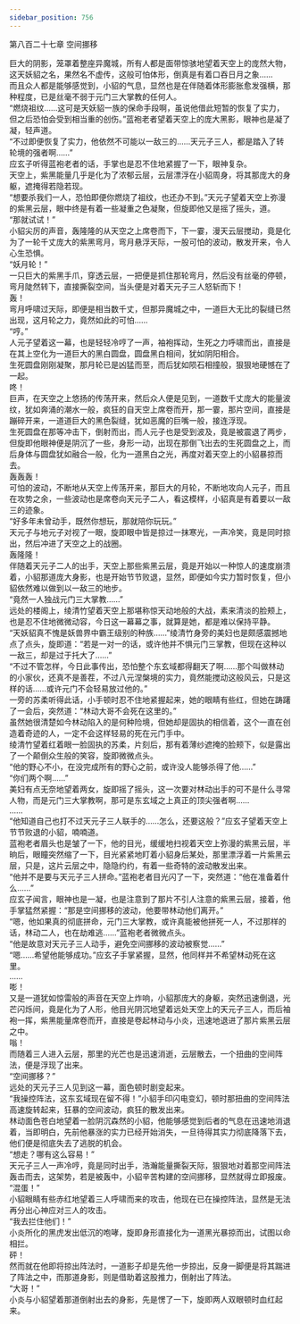 ```yaml
---
sidebar_position: 756
---
```

 第八百二十七章 空间挪移


巨大的阴影，笼罩着整座异魔城，所有人都是面带惊骇地望着天空上的庞然大物，这天妖貂之名，果然名不虚传，这般可怕体形，倒真是有着口吞日月之象……  
而且众人都是能够感觉到，小貂的气息，显然也是在伴随着体形膨胀愈发强横，那种程度，已是丝毫不弱于元门三大掌教的任何人。  
“燃烧祖纹……这可是天妖貂一族的保命手段啊，虽说他借此短暂的恢复了实力，但之后恐怕会受到相当重的创伤。”蓝袍老者望着天空上的庞大黑影，眼神也是凝了凝，轻声道。  
“不过即便恢复了实力，他依然不可能以一敌三的……天元子三人，都是踏入了转轮境的强者啊……”  
应玄子听得蓝袍老者的话，手掌也是忍不住地紧握了一下，眼神复杂。  
天空上，紫黑能量几乎是化为了浓郁云层，云层漂浮在小貂周身，将其那庞大的身躯，遮掩得若隐若现。  
“想要杀我们一人，恐怕即便你燃烧了祖纹，也还办不到。”天元子望着天空上弥漫的紫黑云层，眼中终是有着一些凝重之色凝聚，但旋即他又是摇了摇头，道。  
“那就试试！”  
小貂尖厉的声音，轰隆隆的从天空之上席卷而下，下一霎，漫天云层搅动，竟是化为了一轮千丈庞大的紫黑弯月，弯月悬浮天际，一股可怕的波动，散发开来，令人心生恐惧。  
“妖月轮！”  
一只巨大的紫黑手爪，穿透云层，一把便是抓住那轮弯月，然后没有丝毫的停顿，弯月陡然转下，直接撕裂空间，当头便是对着天元子三人怒斩而下！  
轰！  
弯月呼啸过天际，即便是相当数千丈，但那异魔城之中，一道巨大无比的裂缝已然出现，这月轮之力，竟然如此的可怕……  
“哼。”  
人元子望着这一幕，也是轻轻冷哼了一声，袖袍挥动，生死之力呼啸而出，直接是在其上空化为一道巨大的黑白圆盘，圆盘黑白相间，犹如阴阳相合。  
生死圆盘刚刚凝聚，那月轮已是凶猛而至，而后犹如陨石相撞般，狠狠地硬憾在了一起。  
咚！  
巨声，在天空之上悠扬的传荡开来，然后众人便是见到，一道数千丈庞大的能量波纹，犹如奔涌的潮水一般，疯狂的自天空上席卷而开，那一霎，那片空间，直接是蹦碎开来，一道道巨大的黑色裂缝，犹如恶魔的巨嘴一般，接连浮现。  
生死圆盘在那等冲击下，倒射而出，而人元子也是受到波及，竟是被震退了两步，但旋即他眼神便是阴沉了一些，身形一动，出现在那倒飞出去的生死圆盘之上，而后身体与圆盘犹如融合一般，化为一道黑白之光，再度对着天空上的小貂暴掠而去。  
轰轰轰！  
可怕的波动，不断地从天空上传荡开来，那巨大的月轮，不断地攻向人元子，而且在攻势之余，一些波动也是席卷向天元子二人，看这模样，小貂真是有着要以一敌三的迹象。  
“好多年未曾动手，既然你想玩，那就陪你玩玩。”  
天元子与地元子对视了一眼，旋即眼中皆是掠过一抹寒光，一声冷笑，竟是同时掠出，然后冲进了天空之上的战圈。  
轰隆隆！  
伴随着天元子二人的出手，天空上那些紫黑云层，竟是开始以一种惊人的速度崩溃着，小貂那道庞大身影，也是开始节节败退，显然，即便如今实力暂时恢复，但小貂依然难以做到以一敌三的地步。  
“竟然一人独战元门三大掌教……”  
远处的楼阁上，绫清竹望着天空上那堪称惊天动地般的大战，素来清淡的脸颊上，也是忍不住地微微动容，今日这一幕幕之事，就算是她，都是难以保持平静。  
“天妖貂真不愧是妖兽界中霸王级别的种族……”绫清竹身旁的美妇也是颇感震撼地点了点头，旋即道：“若是一对一的话，或许他并不惧元门三掌教，但现在这种以一敌三，却是过于托大了……”  
“不过不管怎样，今日此事传出，恐怕整个东玄域都得翻天了啊……那个叫做林动的小家伙，还真不是善茬，不过八元涅槃境的实力，竟然能搅动这般风云，只是这样的话……或许元门不会轻易放过他的。”  
一旁的苏柔听得此话，小手顿时忍不住地紧握起来，她的眼睛有些红，但她在踌躇了一会后，突然道：“林动大哥不会死在这里的。”  
虽然她很清楚如今林动陷入的是何种险境，但她却是固执的相信着，这个一直在创造着奇迹的人，一定不会这样轻易的死在元门手中。  
绫清竹望着红着眼一脸固执的苏柔，片刻后，那有着薄纱遮掩的脸颊下，似是露出了一个颠倒众生般的笑容，旋即微微点头。  
“他的野心不小，在没完成所有的野心之前，或许没人能够杀得了他……”  
“你们两个啊……”  
美妇有点无奈地望着两女，旋即摇了摇头，这一次要对林动出手的可不是什么寻常人物，而是元门三大掌教啊，那可是东玄域之上真正的顶尖强者啊……  
……  
“他知道自己也打不过天元子三人联手的……怎么，还要这般？”应玄子望着天空上节节败退的小貂，喃喃道。  
蓝袍老者眉头也是皱了一下，他的目光，缓缓地扫视着天空上弥漫的紫黑云层，半晌后，眼瞳突然缩了一下，目光紧紧地盯着小貂身后某处，那里漂浮着一片紫黑云层，只是，这片云层之中，隐隐约约，有着一些奇特的波动散发出来。  
“他并不是要与天元子三人拼命。”蓝袍老者目光闪了一下，突然道：“他在准备着什么……”  
应玄子闻言，眼神也是一凝，也是注意到了那片不引人注意的紫黑云层，接着，他手掌猛然紧握：“那是空间挪移的波动，他要带林动他们离开。”  
“嗯，他如果真的彻底拼命，元门三大掌教，或许真能被他拼死一人，不过那样的话，林动二人，也在劫难逃……”蓝袍老者微微点头。  
“他是故意对天元子三人动手，避免空间挪移的波动被察觉……”  
“嗯……希望他能够成功。”应玄子手掌紧握，显然，他同样并不希望林动死在这里。  
……  
嘭！  
又是一道犹如惊雷般的声音在天空上炸响，小貂那庞大的身躯，突然迅速倒退，光芒闪烁间，竟是化为了人形，他目光阴沉地望着远处天空上的天元子三人，而后袖袍一挥，紫黑能量席卷而开，直接是卷起林动与小炎，迅速地退进了那片紫黑云层之中。  
嗡！  
而随着三人进入云层，那里的光芒也是迅速消逝，云层散去，一个扭曲的空间阵法，便是浮现了出来。  
“空间挪移？”  
远处的天元子三人见到这一幕，面色顿时剧变起来。  
“我操控阵法，这东玄域现在留不得！”小貂手印闪电变幻，顿时那扭曲的空间阵法高速旋转起来，狂暴的空间波动，疯狂的散发出来。  
林动面色苍白地望着一脸阴沉森然的小貂，他能够感觉到后者的气息在迅速地消退着，当即明白，先前他暴涨的实力已经开始消失，一旦待得其实力彻底降落下去，他们便是彻底失去了逃脱的机会。  
“想走？哪有这么容易！”  
天元子三人一声冷哼，竟是同时出手，浩瀚能量撕裂天际，狠狠地对着那空间阵法轰击而去，这架势，若是被轰中，小貂辛苦构建的空间挪移，显然就得立即报废。  
“混蛋！”  
小貂眼睛有些赤红地望着三人呼啸而来的攻击，他现在已在操控阵法，显然是无法再分出心神应对三人的攻击。  
“我去拦住他们！”  
小炎所化的黑虎发出低沉的咆哮，旋即身形直接化为一道黑光暴掠而出，试图以命相拦。  
砰！  
然而就在他即将掠出阵法时，一道影子却是先他一步掠出，反身一脚便是将其踹进了阵法之中，而那道身影，则是借助着这股推力，倒射出了阵法。  
“大哥！”  
小炎与小貂望着那道倒射出去的身影，先是愣了一下，旋即两人双眼顿时血红起来。  
  
  

